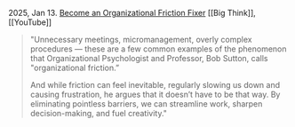 
2025, Jan 13. [Become an Organizational Friction Fixer](https://youtu.be/GKp6fMwnP2s?si=XrC-FKAqHvs7QFed) [[Big Think]], [[YouTube]]

>"Unnecessary meetings, micromanagement, overly complex procedures — these are a few common examples of the phenomenon that Organizational Psychologist and Professor, Bob Sutton, calls "organizational friction.”
>
>And while friction can feel inevitable, regularly slowing us down and causing frustration, he argues that it doesn’t have to be that way. By eliminating pointless barriers, we can streamline work, sharpen decision-making, and fuel creativity."

